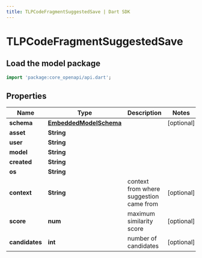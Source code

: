 ```yaml
---
title: TLPCodeFragmentSuggestedSave | Dart SDK
---
```


# TLPCodeFragmentSuggestedSave

## Load the model package
```dart
import 'package:core_openapi/api.dart';
```

## Properties
Name | Type | Description | Notes
------------ | ------------- | ------------- | -------------
**schema** | [**EmbeddedModelSchema**](EmbeddedModelSchema) |  | [optional] 
**asset** | **String** |  | 
**user** | **String** |  | 
**model** | **String** |  | 
**created** | **String** |  | 
**os** | **String** |  | 
**context** | **String** | context from where suggestion came from | [optional] 
**score** | **num** | maximum similarity score | [optional] 
**candidates** | **int** | number of candidates | [optional] 




